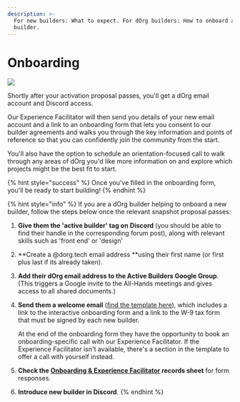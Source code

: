 ```yaml
---
description: >-
  For new builders: What to expect. For dOrg builders: How to onboard a new
  builder.
---
```


# Onboarding

![](https://media4.giphy.com/media/3oEduUtBxr9wzS0DZu/giphy.gif?cid=ecf05e47oo0m24vbyfz5wb19bu7zdoer71xe9ptup4oerddh\&rid=giphy.gif\&ct=g)

Shortly after your activation proposal passes, you'll get a dOrg email account and Discord access.

Our Experience Facilitator will then send you details of your new email account and a link to an onboarding form that lets you consent to our builder agreements and walks you through the key information and points of reference so that you can confidently join the community from the start.

You'll also have the option to schedule an orientation-focused call to walk through any areas of dOrg you'd like more information on and explore which projects might be the best fit to start.

{% hint style="success" %}
Once you've filled in the onboarding form, you'll be ready to start building!
{% endhint %}

{% hint style="info" %}
If you are a dOrg builder helping to onboard a new builder, follow the steps below once the relevant snapshot proposal passes:

1. **Give them the 'active builder' tag on** **Discord** (you should be able to find their handle in the corresponding forum post), along with relevant skills such as 'front end' or 'design'
2. **Create a @dorg.tech email address **using their first name (or first plus last if its already taken).
3. **Add their dOrg email address to the Active Builders Google Group**. (This triggers a Google invite to the All-Hands meetings and gives access to all shared documents.)
4.  **Send them a welcome email** ([find the template here](https://forum.dorg.tech/t/onboarding-welcome-email-template/224)), which includes a link to the interactive onboarding form and a link to the W-9 tax form that must be signed by each new builder.

    At the end of the onboarding form they have the opportunity to book an onboarding-specific call with our Experience Facilitator. If the Experience Facilitator isn't available, there's a section in the template to offer a call with yourself instead.
5. **Check the **[**Onboarding & Experience Facilitator**](https://docs.google.com/spreadsheets/d/1dJEASJk7orOm50cb8Nnye-X3DsVUHVdt2xJ0T45R0nw/edit?resourcekey#gid=669100684)** records sheet** for form responses.
6. **Introduce new builder in Discord**.
{% endhint %}

